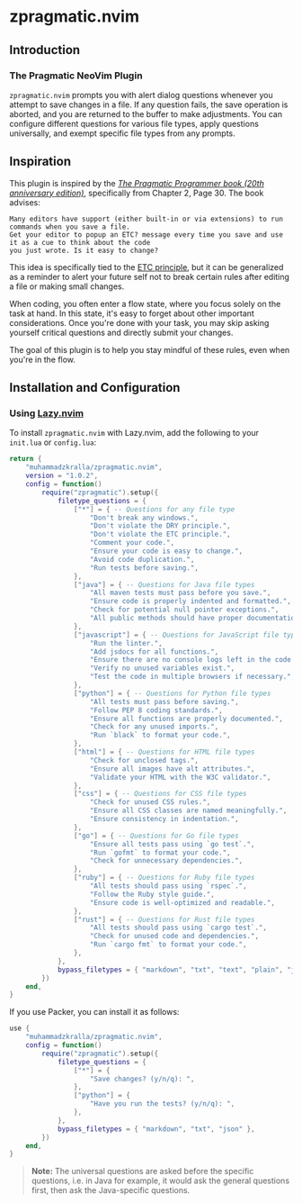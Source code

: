 # zpragmatic.nvim

## Introduction

### The Pragmatic NeoVim Plugin

`zpragmatic.nvim` prompts you with alert dialog questions whenever you attempt to save changes in a file. If any question fails, the save operation is aborted, and you are returned to the buffer to make adjustments. You can configure different questions for various file types, apply questions universally, and exempt specific file types from any prompts.

## Inspiration

This plugin is inspired by the [*The Pragmatic Programmer book (20th anniversary edition)*](https://en.wikipedia.org/wiki/The_Pragmatic_Programmer), specifically from Chapter 2, Page 30. The book advises:

```text
Many editors have support (either built-in or via extensions) to run commands when you save a file. 
Get your editor to popup an ETC? message every time you save and use it as a cue to think about the code 
you just wrote. Is it easy to change?
```

This idea is specifically tied to the [ETC principle](https://www.birkey.co/2020-12-26-ETC-principle-to-ground-all.html), but it can be generalized as a reminder to alert your future self not to break certain rules after editing a file or making small changes.

When coding, you often enter a flow state, where you focus solely on the task at hand. In this state, it's easy to forget about other important considerations. Once you're done with your task, you may skip asking yourself critical questions and directly submit your changes.

The goal of this plugin is to help you stay mindful of these rules, even when you're in the flow.

## Installation and Configuration

### Using [Lazy.nvim](https://github.com/folke/lazy.nvim)

To install `zpragmatic.nvim` with Lazy.nvim, add the following to your `init.lua` or `config.lua`:

```lua
return {
    "muhammadzkralla/zpragmatic.nvim",
    version = "1.0.2",
    config = function()
        require("zpragmatic").setup({
            filetype_questions = {
                ["*"] = { -- Questions for any file type
                    "Don't break any windows.",
                    "Don't violate the DRY principle.",
                    "Don't violate the ETC principle.",
                    "Comment your code.",
                    "Ensure your code is easy to change.",
                    "Avoid code duplication.",
                    "Run tests before saving.",
                },
                ["java"] = { -- Questions for Java file types
                    "All maven tests must pass before you save.",
                    "Ensure code is properly indented and formatted.",
                    "Check for potential null pointer exceptions.",
                    "All public methods should have proper documentation.",
                },
                ["javascript"] = { -- Questions for JavaScript file types
                    "Run the linter.",
                    "Add jsdocs for all functions.",
                    "Ensure there are no console logs left in the code.",
                    "Verify no unused variables exist.",
                    "Test the code in multiple browsers if necessary.",
                },
                ["python"] = { -- Questions for Python file types
                    "All tests must pass before saving.",
                    "Follow PEP 8 coding standards.",
                    "Ensure all functions are properly documented.",
                    "Check for any unused imports.",
                    "Run `black` to format your code.",
                },
                ["html"] = { -- Questions for HTML file types
                    "Check for unclosed tags.",
                    "Ensure all images have alt attributes.",
                    "Validate your HTML with the W3C validator.",
                },
                ["css"] = { -- Questions for CSS file types
                    "Check for unused CSS rules.",
                    "Ensure all CSS classes are named meaningfully.",
                    "Ensure consistency in indentation.",
                },
                ["go"] = { -- Questions for Go file types
                    "Ensure all tests pass using `go test`.",
                    "Run `gofmt` to format your code.",
                    "Check for unnecessary dependencies.",
                },
                ["ruby"] = { -- Questions for Ruby file types
                    "All tests should pass using `rspec`.",
                    "Follow the Ruby style guide.",
                    "Ensure code is well-optimized and readable.",
                },
                ["rust"] = { -- Questions for Rust file types
                    "All tests should pass using `cargo test`.",
                    "Check for unused code and dependencies.",
                    "Run `cargo fmt` to format your code.",
                },
            },
            bypass_filetypes = { "markdown", "txt", "text", "plain", "json" }, -- List of file types that should bypass the prompt
        })
    end,
}

```

If you use Packer, you can install it as follows:

```lua
use {
    "muhammadzkralla/zpragmatic.nvim",
    config = function()
        require("zpragmatic").setup({
            filetype_questions = {
                ["*"] = {
                    "Save changes? (y/n/q): ",
                },
                ["python"] = {
                    "Have you run the tests? (y/n/q): ",
                },
            },
            bypass_filetypes = { "markdown", "txt", "json" },
        })
    end,
}
```

> **Note:** 
> The universal questions are asked before the specific questions, i.e. in Java for example, it would ask the general questions first, then ask the Java-specific questions.
